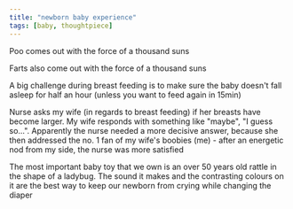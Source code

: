 ```yaml
---
title: "newborn baby experience"
tags: [baby, thoughtpiece]
---
```

Poo comes out with the force of a thousand suns

Farts also come out with the force of a thousand suns

A big challenge during breast feeding is to make sure the baby doesn't fall asleep for half an hour (unless you want to feed again in 15min)

Nurse asks my wife (in regards to breast feeding) if her breasts have become larger. My wife responds with something like "maybe", "I guess so...". Apparently the nurse needed a more decisive answer, because she then addressed the no. 1 fan of my wife's boobies (me) - after an energetic nod from my side, the nurse was more satisfied

The most important baby toy that we own is an over 50 years old rattle in the shape of a ladybug. The sound it makes and the contrasting colours on it are the best way to keep our newborn from crying while changing the diaper